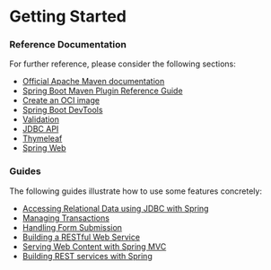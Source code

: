 # Getting Started

### Reference Documentation
For further reference, please consider the following sections:

* [Official Apache Maven documentation](https://maven.apache.org/guides/index.html)
* [Spring Boot Maven Plugin Reference Guide](https://docs.spring.io/spring-boot/docs/2.4.5/maven-plugin/reference/html/)
* [Create an OCI image](https://docs.spring.io/spring-boot/docs/2.4.5/maven-plugin/reference/html/#build-image)
* [Spring Boot DevTools](https://docs.spring.io/spring-boot/docs/2.4.5/reference/htmlsingle/#using-boot-devtools)
* [Validation](https://docs.spring.io/spring-boot/docs/2.4.5/reference/htmlsingle/#boot-features-validation)
* [JDBC API](https://docs.spring.io/spring-boot/docs/2.4.5/reference/htmlsingle/#boot-features-sql)
* [Thymeleaf](https://docs.spring.io/spring-boot/docs/2.4.5/reference/htmlsingle/#boot-features-spring-mvc-template-engines)
* [Spring Web](https://docs.spring.io/spring-boot/docs/2.4.5/reference/htmlsingle/#boot-features-developing-web-applications)

### Guides
The following guides illustrate how to use some features concretely:

* [Accessing Relational Data using JDBC with Spring](https://spring.io/guides/gs/relational-data-access/)
* [Managing Transactions](https://spring.io/guides/gs/managing-transactions/)
* [Handling Form Submission](https://spring.io/guides/gs/handling-form-submission/)
* [Building a RESTful Web Service](https://spring.io/guides/gs/rest-service/)
* [Serving Web Content with Spring MVC](https://spring.io/guides/gs/serving-web-content/)
* [Building REST services with Spring](https://spring.io/guides/tutorials/bookmarks/)

